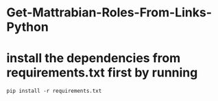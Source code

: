# Get-Mattrabian-Roles-From-Links-Python

# install the dependencies from requirements.txt first by running

```
pip install -r requirements.txt
```
